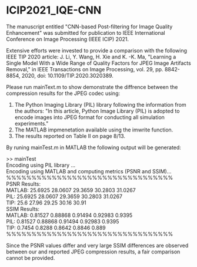 # ICIP2021_IQE-CNN

The manuscript entitled "CNN-based Post-filtering for Image Quality Enhancement" was submitted for publication to IEEE International Conference on Image Processing (IEEE ICIP) 2021. 

Extensive efforts were invested to provide a comparison with the following IEEE TIP 2020 article:
J. Li, Y. Wang, H. Xie and K. -K. Ma, "Learning a Single Model With a Wide Range of Quality Factors for JPEG Image Artifacts Removal," in IEEE Transactions on Image Processing, vol. 29, pp. 8842-8854, 2020, doi: 10.1109/TIP.2020.3020389.

Please run mainText.m to show demonstrate the diffrence between the compression results for the JPEG codec using:
  1) The Python Imaging Library (PIL) library following the information from the authors: "In this article, Python Image Library (PIL) is adopted to encode  images into JPEG format for conducting all simulation experiments."
  2) The MATLAB impmenetation available using the imwrite function.
  3) The results reported on Table II on page 8/13.

By runing mainTest.m in MATLAB the following output will be generated:

\>> mainTest\
Encoding using PIL library ...\
Encoding using MATLAB and computing metrics (PSNR and SSIM)...\
%%%%%%%%%%%%%%%%%%%%%%%%%%%%%%%%%\
PSNR Results:\
 MATLAB: 25.6925      28.0607      29.3659      30.2803      31.0267\
 PIL:    25.6925      28.0607      29.3659      30.2803      31.0267\
 TIP:    25.6        27.96        29.25        30.16        30.91\
SSIM Results:\
 MATLAB: 0.81527     0.88868     0.91494     0.92983      0.9395\
 PIL:    0.81527     0.88868     0.91494     0.92983      0.9395\
 TIP:    0.7454      0.8288      0.8642      0.8846       0.889\
%%%%%%%%%%%%%%%%%%%%%%%%%%%%%%%%%

Since the PSNR values differ and very large SSIM differences are observed between our and reported JPEG compression results, a fair comparison cannot be provided.

